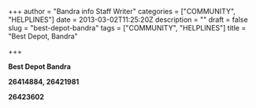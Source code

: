 +++
author = "Bandra info Staff Writer"
categories = ["COMMUNITY", "HELPLINES"]
date = 2013-03-02T11:25:20Z
description = ""
draft = false
slug = "best-depot-bandra"
tags = ["COMMUNITY", "HELPLINES"]
title = "Best Depot, Bandra"

+++


<p><b>Best Depot Bandra </b></p>
<p><b>26414884, 26421981</b></p>
<p><b>26423602</b></p>



